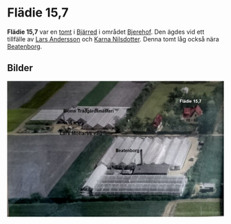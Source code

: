 # Flädie 15,7

**Flädie 15,7** var en [tomt](tomt) i [Bjärred](bjärred) i området [Bjerehof](bjerehof). Den ägdes vid ett tillfälle av [Lars Andersson](lars%20andersson) och [Karna Nilsdotter](karna%20nilsdotter). Denna tomt låg också nära [Beatenborg](beatenborg).

## Bilder

![beatenborg_001](images/beatenborg_001.jpg)
